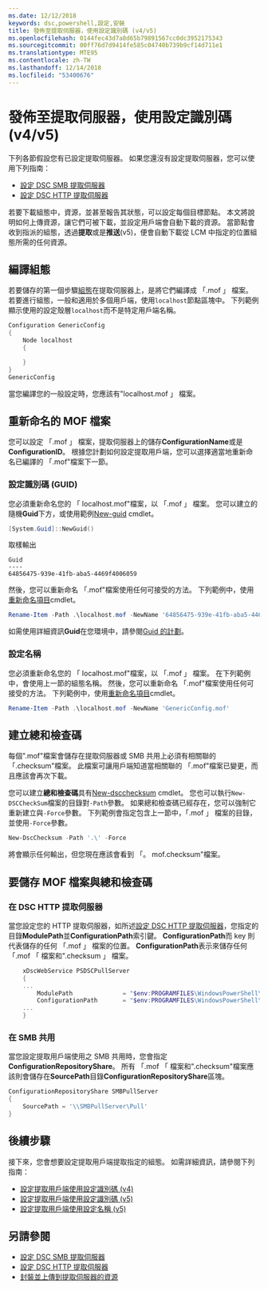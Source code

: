 ```yaml
---
ms.date: 12/12/2018
keywords: dsc,powershell,設定,安裝
title: 發佈至提取伺服器，使用設定識別碼 (v4/v5)
ms.openlocfilehash: 0144fec43d7a8d65b79891567cc0dc3952175343
ms.sourcegitcommit: 00ff76d7d9414fe585c04740b739b9cf14d711e1
ms.translationtype: MTE95
ms.contentlocale: zh-TW
ms.lasthandoff: 12/14/2018
ms.locfileid: "53400676"
---
```

# <a name="publish-to-a-pull-server-using-configuration-ids-v4v5"></a>發佈至提取伺服器，使用設定識別碼 (v4/v5)

下列各節假設您有已設定提取伺服器。 如果您還沒有設定提取伺服器，您可以使用下列指南：

- [設定 DSC SMB 提取伺服器](pullServerSmb.md)
- [設定 DSC HTTP 提取伺服器](pullServer.md)

若要下載組態中，資源，並甚至報告其狀態，可以設定每個目標節點。 本文將說明如何上傳資源，讓它們可被下載，並設定用戶端會自動下載的資源。 當節點會收到指派的組態，透過**提取**或是**推送**(v5)，便會自動下載從 LCM 中指定的位置組態所需的任何資源。

## <a name="compile-configurations"></a>編譯組態

若要儲存的第一個步驟[組態](../configurations/configurations.md)在提取伺服器上，是將它們編譯成 「.mof 」 檔案。 若要進行組態，一般和適用於多個用戶端，使用`localhost`節點區塊中。 下列範例顯示使用的設定殼層`localhost`而不是特定用戶端名稱。

```powershell
Configuration GenericConfig
{
    Node localhost
    {

    }
}
GenericConfig
```

當您編譯您的一般設定時，您應該有"localhost.mof 」 檔案。

## <a name="renaming-the-mof-file"></a>重新命名的 MOF 檔案

您可以設定 「.mof 」 檔案，提取伺服器上的儲存**ConfigurationName**或是**ConfigurationID**。 根據您計劃如何設定提取用戶端，您可以選擇適當地重新命名已編譯的 「.mof"檔案下一節。

### <a name="configuration-ids-guid"></a>設定識別碼 (GUID)

您必須重新命名您的 「 localhost.mof"檔案，以 「<GUID>.mof 」 檔案。 您可以建立的隨機**Guid**下方，或使用範例[New-guid](/powershell/module/microsoft.powershell.utility/new-guid) cmdlet。

```powershell
[System.Guid]::NewGuid()
```

取樣輸出

```output
Guid
----
64856475-939e-41fb-aba5-4469f4006059
```

然後，您可以重新命名 「.mof"檔案使用任何可接受的方法。 下列範例中，使用[重新命名項目](/powershell/module/microsoft.powershell.management/rename-item)cmdlet。

```powershell
Rename-Item -Path .\localhost.mof -NewName '64856475-939e-41fb-aba5-4469f4006059.mof'
```

如需使用詳細資訊**Guid**在您環境中，請參閱[Guid 的計劃](/powershell/dsc/secureserver#guids)。

### <a name="configuration-names"></a>設定名稱

您必須重新命名您的 「 localhost.mof"檔案，以 「<Configuration Name>.mof 」 檔案。 在下列範例中，會使用上一節的組態名稱。 然後，您可以重新命名 「.mof"檔案使用任何可接受的方法。 下列範例中，使用[重新命名項目](/powershell/module/microsoft.powershell.management/rename-item)cmdlet。

```powershell
Rename-Item -Path .\localhost.mof -NewName 'GenericConfig.mof'
```

## <a name="create-the-checksum"></a>建立總和檢查碼

每個".mof"檔案會儲存在提取伺服器或 SMB 共用上必須有相關聯的 「.checksum"檔案。 此檔案可讓用戶端知道當相關聯的 「.mof"檔案已變更，而且應該會再次下載。

您可以建立**總和檢查碼**具有[New-dscchecksum](/powershell/module/psdesiredstateconfiguration/new-dscchecksum) cmdlet。 您也可以執行`New-DSCCheckSum`檔案的目錄對`-Path`參數。 如果總和檢查碼已經存在，您可以強制它重新建立與`-Force`參數。 下列範例會指定包含上一節中，「.mof 」 檔案的目錄，並使用`-Force`參數。

```powershell
New-DscChecksum -Path '.\' -Force
```

將會顯示任何輸出，但您現在應該會看到 「<GUID or Configuration Name>。 mof.checksum"檔案。

## <a name="where-to-store-mof-files-and-checksums"></a>要儲存 MOF 檔案與總和檢查碼

### <a name="on-a-dsc-http-pull-server"></a>在 DSC HTTP 提取伺服器

當您設定您的 HTTP 提取伺服器，如所述[設定 DSC HTTP 提取伺服器](pullServer.md)，您指定的目錄**ModulePath**並**ConfigurationPath**索引鍵。 **ConfigurationPath**而 key 則代表儲存的任何 「.mof 」 檔案的位置。 **ConfigurationPath**表示來儲存任何 「.mof 「 檔案和".checksum 」 檔案。

```powershell
    xDscWebService PSDSCPullServer
    {
    ...
        ModulePath              = "$env:PROGRAMFILES\WindowsPowerShell\DscService\Modules"
        ConfigurationPath       = "$env:PROGRAMFILES\WindowsPowerShell\DscService\Configuration"
    ...
    }

```

### <a name="on-an-smb-share"></a>在 SMB 共用

當您設定提取用戶端使用之 SMB 共用時，您會指定**ConfigurationRepositoryShare**。 所有 「.mof 「 檔案和".checksum"檔案應該則會儲存在**SourcePath**目錄**ConfigurationRepositoryShare**區塊。

```powershell
ConfigurationRepositoryShare SMBPullServer
{
    SourcePath = '\\SMBPullServer\Pull'
}
```

## <a name="next-steps"></a>後續步驟

接下來，您會想要設定提取用戶端提取指定的組態。 如需詳細資訊，請參閱下列指南：

- [設定提取用戶端使用設定識別碼 (v4)](pullClientConfigId4.md)
- [設定提取用戶端使用設定識別碼 (v5)](pullClientConfigId.md)
- [設定提取用戶端使用設定名稱 (v5)](pullClientConfigNames.md)

## <a name="see-also"></a>另請參閱

- [設定 DSC SMB 提取伺服器](pullServerSmb.md)
- [設定 DSC HTTP 提取伺服器](pullServer.md)
- [封裝並上傳到提取伺服器的資源](package-upload-resources.md)
